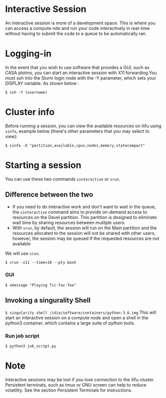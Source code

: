 # Interactive Session

An interactive session is more of a development space. This is where you can access a compute nde and run your code interacitvely in real-time without having to submit the code to a queue to be automatically ran. 

# Logging-in
In the event that you wish to use software that provides a GUI, such as CASA plotms, you can start an interactive session with X11 forwarding.You must ssh into the Slurm login node with the -Y parameter, which sets your DISPLAY variable. As shown below : 

`$ ssh -Y (username)`

# Cluster info
Before running a session, you can view the available resources on ilifu using `sinfo`, example below (there's other parameters that you may select to view):

`$ sinfo -O "partition,available,cpus,nodes,memory,statecompact" `

# Starting a session

You can use these two commands `sinteractive` or `srun`.

## Difference between the two
+ If you need to do interactive work and don't want to wait in the queue, the `sinteractive` command aims to provide on-demand access to resources on the Devel partition. This partition is designed to eliminate wait time by sharing resources between mulitple users.
+ With `srun`, by default, the session will run on the Main partition and the resources allocated to the session will not be shared with other users, however, the session may be queued if the requested resources are not available

We will use `srun`.

`$ srun -x11 --time=10 --pty bash`

### GUI

`$ xmessage "Playing Tic-Tac-Toe"`

## Invoking a singurality Shell

`$ singularity shell /idia/software/containers/python-3.6.img`
This will start an interactive session on a compute node and open a shell in the python3 container, which contains a large suite of python tools.

### Run job script
`$ python3 job_script.py`
# Note
Interactive sessions may be lost if you lose connection to the ilifu cluster. Persistent terminals, such as tmux or GNU screen can help to reduce volatility. See the section Persistent Terminals for instructions.
